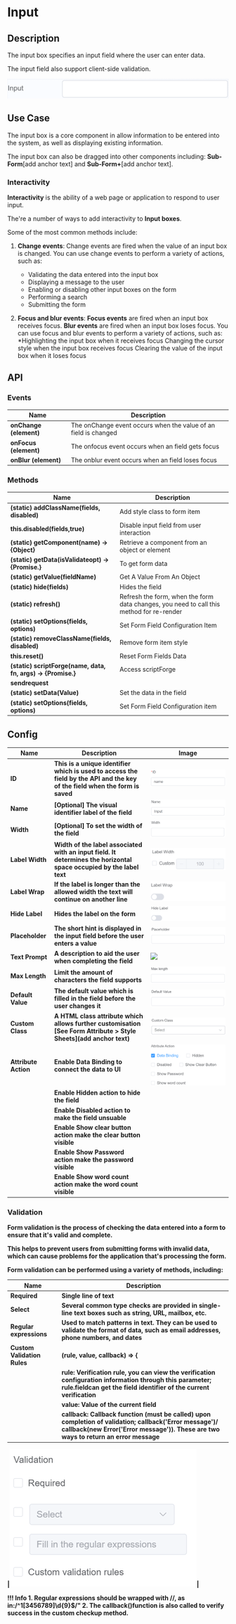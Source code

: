 # Input

## Description

The input box specifies an input field where the user can enter data.

The input field also support client-side validation.

<img src ="docs/apps/components/img/input.png">

## Use Case

The input box is a core component in allow information to be entered into the system, as well as displaying existing information.

The input box can also be dragged into other components including: **Sub-Form**[add anchor text] and **Sub-Form+**[add anchor text].

### Interactivity

**Interactivity** is the ability of a web page or application to respond to user input.

The're a number of ways to add interactivity to **Input boxes**.

Some of the most common methods include:

1. **Change events**: Change events are fired when the value of an input box is changed.
   You can use change events to perform a variety of actions, such as:
    * Validating the data entered into the input box
    * Displaying a message to the user
    * Enabling or disabling other input boxes on the form
    * Performing a search
    * Submitting the form

2. **Focus and blur events**: **Focus events** are fired when an input box receives focus. **Blur events** are fired when an input box loses focus.
You can use focus and blur events to perform a variety of actions, such as:
    *Highlighting the input box when it receives focus
    Changing the cursor style when the input box receives focus
    Clearing the value of the input box when it loses focus

## API

### Events

| **Name**| **Description**|
|----------------------|---------------------------------------------------------------------|
| **onChange (element)**| The onChange event occurs when the value of an field is changed|
| **onFocus (element)**| The onfocus event occurs when an field gets focus|
| **onBlur (element)**| The onblur event occurs when an field loses focus|

### Methods

| **Name**| **Description**|
|----------------------|---------------------------------------------------------------------|
|**(static) addClassName(fields, disabled)**|Add style class to form item|
| **this.disabled(fields,true)**| Disable input field from user interaction|
| **(static) getComponent(name) → {Object}**|Retrieve a component from an object or element|
|**(static) getData(isValidateopt) → {Promise.<Object>}**|To get form data|
| **(static) getValue(fieldName)**|Get A Value From An Object|
|**(static) hide(fields)**|Hides the field|
|**(static) refresh()**|Refresh the form, when the form data changes, you need to call this method for re-render|
|**(static) setOptions(fields, options)**|Set Form Field Configuration Item|
|**(static) removeClassName(fields, disabled)**|Remove form item style|
|**this.reset()**|Reset Form Fields Data|
|**(static) scriptForge(name, data, fn, args) → {Promise.<Boolean>}**|Access scriptForge|
|**sendrequest**|
|**(static) setData(Value)**|Set the data in the field|
|**(static) setOptions(fields, options)**|Set Form Field Configuration item|

## Config

| **Name**|**Description**| **Image**|
|---------------|----------------------------------------------------------------------------------------------------------------------------------------|-----------------------------------|
|**ID**| This is a unique identifier which is used to access the field by the API and the key of the field when the form is saved |<img src ="docs/apps/components/img/input_id.png">|
|**Name**| [**Optional**] The visual identifier label of the field|<img src ="docs/apps/components/img/input_name.png">|
|**Width**| [**Optional**] To set the width of the field|<img src ="docs/apps/components/img/input_width.png">|
|**Label Width**|Width of the label associated with an input field. It determines the horizontal space occupied by the label text|<img src ="docs/apps/components/img/input_labelwidth.png">|
|**Label Wrap**| If the label is longer than the allowed width the text will continue on another line|<img src ="docs/apps/components/img/input_labelwrap.png">|
|**Hide Label**| Hides the label on the form|<img src ="docs/apps/components/img/input_hidelabel.png">|
|**Placeholder**| The short hint is displayed in the input field before the user enters a value|<img src ="docs/apps/components/img/input_placeholder.png">|
|**Text Prompt**| A description to aid the user when completing the field|<img src ="docs/apps/components/img/input_textpromp.png">|
|**Max Length**| Limit the amount of characters the field supports|<img src ="docs/apps/components/img/input_maxlength.png">|
|**Default Value**| The default value which is filled in the field before the user changes it|<img src ="docs/apps/components/img/input_defaultvalue.png">|
|**Custom Class**| A HTML class attribute which allows further customisation **[See Form Attribute > Style Sheets**](**add anchor text**)|<img src ="docs/apps/components/img/input_customclass.png">|
|**Attribute Action**|Enable **Data Binding** to connect the data to UI|<img src ="docs/apps/components/img/input_attributeaction.png">|
||Enable **Hidden** action to hide the field|
||Enable **Disabled** action to make the field unsuable|
||Enable **Show clear button** action make the clear button visible|
||Enable **Show Password** action make the password visible|
||Enable **Show word count** action make the word count visible|

### Validation

Form validation is the process of checking the data entered into a form to ensure that it's valid and complete.

This helps to prevent users from submitting forms with invalid data, which can cause problems for the application that's processing the form.

Form validation can be performed using a variety of methods, including:

| **Name**| **Description**|
|----------------------|---------------------------------------------------------------------|
| **Required**| Single line of text|
|**Select**|Several common type checks are provided in single-line text boxes such as string, URL, mailbox, etc.|
| **Regular expressions**|Used to match patterns in text. They can be used to validate the format of data, such as email addresses, phone numbers, and dates|
|**Custom Validation Rules**|(rule, value, callback) => {|
||**rule**: Verification rule, you can view the verification configuration information through this parameter; rule.fieldcan get the field identifier of the current verification|
||**value**: Value of the current field|
||**callback**: Callback function (must be called) upon completion of validation; **callback('Error message')/ callback(new Error('Error message'))**. These are two ways to return an error message|

|<img src ="docs/apps/components/img/input_validation.png">|


!!! Info
    1. **Regular expressions** should be wrapped with //, as in:/^1[3456789]\d{9}$/"
    2. The **callback()function** is also called to verify success in the custom checkup method.
